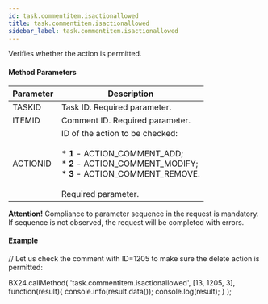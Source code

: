 ```yaml
---
id: task.commentitem.isactionallowed
title: task.commentitem.isactionallowed
sidebar_label: task.commentitem.isactionallowed
---
```

Verifies whether the action is permitted.

#### Method Parameters

| Parameter | Description |
| --- | --- |
| TASKID | Task ID. Required parameter. |
| ITEMID | Comment ID. Required parameter. |
| ACTIONID | ID of the action to be checked:  <br/> <br/> * **1** \- ACTION\_COMMENT\_ADD;<br/> * **2** \- ACTION\_COMMENT\_MODIFY;<br/> * **3** \- ACTION\_COMMENT\_REMOVE.<br/> <br/> Required parameter. |

**Attention!** Compliance to parameter sequence in the request is mandatory. If sequence is not observed, the request will be completed with errors.

#### Example

// Let us check the comment with ID=1205 to make sure the delete action is permitted:

BX24.callMethod(
   'task.commentitem.isactionallowed',
   \[13, 1205, 3\],
   function(result){
      console.info(result.data());
      console.log(result);
   }
);